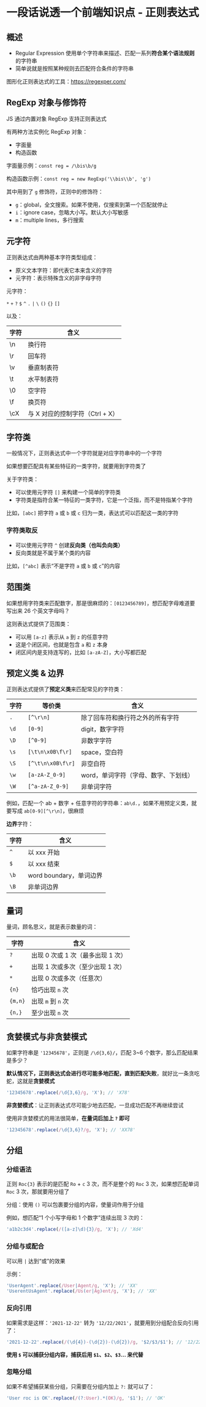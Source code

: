# 一段话说透一个前端知识点 - 正则表达式

## 概述

* Regular Expression 使用单个字符串来描述、匹配一系列**符合某个语法规则**的字符串
* 简单说就是按照某种规则去匹配符合条件的字符串

图形化正则表达式的工具：https://regexper.com/

## RegExp 对象与修饰符

JS 通过内置对象 RegExp 支持正则表达式

有两种方法实例化 RegExp 对象：

* 字面量
* 构造函数

字面量示例：`const reg = /\bis\b/g`

构造函数示例：`const reg = new RegExp('\\bis\\b', 'g')`

其中用到了 `g` 修饰符，正则中的修饰符：

* `g`：global，全文搜索。如果不使用，仅搜索到第一个匹配就停止
* `i`：ignore case，忽略大小写。默认大小写敏感
* `m`：multiple lines，多行搜索

## 元字符

正则表达式由两种基本字符类型组成：

* 原义文本字符：即代表它本来含义的字符
* 元字符：表示特殊含义的非字母字符

元字符：

`*` `+` `?` `$` `^` `.` `|` `\` `()` `{}` `[]`

以及：

字符 | 含义
-- | --
\n | 换行符
\r | 回车符
\v | 垂直制表符
\t | 水平制表符
\0 | 空字符
\f | 换页符
\cX | 与 X 对应的控制字符（Ctrl + X）

## 字符类

一般情况下，正则表达式中一个字符就是对应字符串中的一个字符

如果想要匹配具有某些特征的一类字符，就要用到字符类了

关于字符类：

* 可以使用元字符 `[]` 来构建一个简单的字符类
* 字符类是指符合某一特征的一类字符，它是一个泛指，而不是特指某个字符

比如，`[abc]` 把字符 `a` 或 `b` 或 `c` 归为一类，表达式可以匹配这一类的字符

### 字符类取反

* 可以使用元字符 `^` 创建**反向类（也叫负向类）**
* 反向类就是不属于某个类的内容

比如，`[^abc]` 表示“不是字符 `a` 或 `b` 或 `c`”的内容

## 范围类

如果想用字符类来匹配数字，那是很麻烦的：`[0123456789]`，想匹配字母难道要写出来 26 个英文字母吗？

这则表达式提供了范围类：

* 可以用 `[a-z]` 表示从 `a` 到 `z` 的任意字符
* 这是个闭区间，也就是包含 `a` 和 `z` 本身
* 闭区间内是支持连写的，比如 `[a-zA-Z]`，大小写都匹配

## 预定义类 & 边界

正则表达式提供了**预定义类**来匹配常见的字符类：

字符 | 等价类 | 含义
-- | -- | --
`.` | `[^\r\n]` | 除了回车符和换行符之外的所有字符
`\d` | `[0-9]` | digit，数字字符
`\D` | `[^0-9]` | 非数字字符
`\s` | `[\t\n\x0B\f\r]` | space，空白符
`\S` | `[^\t\n\x0B\f\r]` | 非空白符
`\w` | `[a-zA-Z_0-9]` | word，单词字符（字母、数字、下划线）
`\W` | `[^a-zA-Z_0-9]` | 非单词字符

例如，匹配一个 ab + 数字 + 任意字符的字符串：`ab\d.`，如果不用预定义类，就要写成 `ab[0-9][^\r\n]`，很麻烦

**边界**字符：

字符 | 含义
-- | --
`^` | 以 xxx 开始
`$` | 以 xxx 结束
`\b` | word boundary，单词边界
`\B` | 非单词边界

## 量词

量词，顾名思义，就是表示数量的词：

字符 | 含义
-- | --
`?` | 出现 0 次或 1 次（最多出现 1 次）
`+` | 出现 1 次或多次（至少出现 1 次）
`*` | 出现 0 次或多次（任意次）
`{n}` | 恰巧出现 `n` 次
`{m,n}` | 出现 `m` 到 `n` 次
`{n,}` | 至少出现 `n` 次

## 贪婪模式与非贪婪模式

如果字符串是 `'12345678'`，正则是 `/\d{3,6}/`，匹配 3~6 个数字，那么匹配结果是多少？

**默认情况下，正则表达式会进行尽可能多地匹配，直到匹配失败**，就好比一条贪吃蛇，这就是**贪婪模式**

```js
'12345678'.replace(/\d{3,6}/g, 'X'); // 'X78'
```

**非贪婪模式**：让正则表达式尽可能少地去匹配，一旦成功匹配不再继续尝试

使用非贪婪模式的用法很简单，**在量词后加上 `?` 即可**

```js
'12345678'.replace(/\d{3,6}?/g, 'X'); // 'XX78'
```

## 分组

### 分组语法

正则 `Roc{3}` 表示的是匹配 `Ro` + `c` 3 次，而不是整个的 `Roc` 3 次，如果想匹配单词 `Roc` 3 次，那就要用分组了

分组：使用 `()` 可以包裹要分组的内容，使量词作用于分组

例如，想匹配“1 个小写字母和 1 个数字”连续出现 3 次的：

```js
'a1b2c3d4'.replace(/([a-z]\d){3}/g, 'X'); // 'Xd4'
```

### 分组与或配合

可以用 `|` 达到“或”的效果

示例：

```js
'UserAgent'.replace(/User|Agent/g, 'X'); // 'XX'
'UserentUsAgent'.replace(/Us(er|Ag)ent/g, 'X'); // 'XX'
```

### 反向引用

如果需求是这样：`'2021-12-22'` 转为 `'12/22/2021'`，就要用到分组配合反向引用了：

```js
'2021-12-22'.replace(/(\d{4})-(\d{2})-(\d{2})/g, '$2/$3/$1'); // '12/22/2021'
```

**使用 `$` 可以捕获分组内容，捕获后用 `$1`、`$2`、`$3`... 来代替**

### 忽略分组

如果不希望捕获某些分组，只需要在分组内加上 `?:` 就可以了：

```js
'User roc is OK'.replace(/(?:User).*(OK)/g, '$1'); // 'OK'
```
